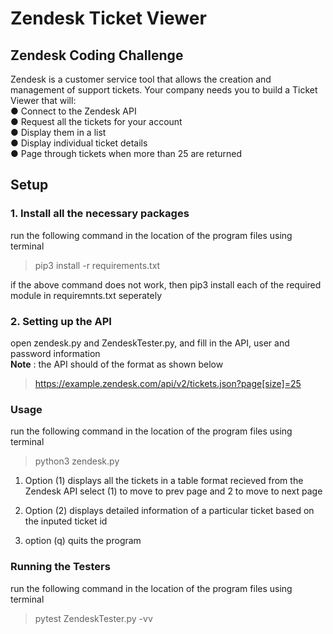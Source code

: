 # Zendesk Ticket Viewer

## Zendesk Coding Challenge

Zendesk is a customer service tool that allows the creation and management of support tickets. Your company needs you to build a Ticket Viewer that will:<br />
● Connect to the Zendesk API<br />
● Request all the tickets for your account<br />
● Display them in a list<br />
● Display individual ticket details<br />
● Page through tickets when more than 25 are returned<br />

## Setup
### 1. Install all the necessary packages

run the following command in the location of the program files using terminal

> pip3 install -r requirements.txt

if the above command does not work, then pip3 install each of the required module in requiremnts.txt seperately

### 2. Setting up the API

open zendesk.py and ZendeskTester.py, and fill in the API, user and password information<br />
**Note** : the API should of the format as shown below
> https://example.zendesk.com/api/v2/tickets.json?page[size]=25

### Usage

run the following command in the location of the program files using terminal

> python3 zendesk.py

1. Option (1) displays all the tickets in a table format recieved from the Zendesk API
    select (1) to move to prev page and 2 to move to next page

2. Option (2) displays detailed information of a particular ticket based on the inputed ticket id

3. option (q) quits the program

### Running the Testers

run the following command in the location of the program files using terminal

> pytest ZendeskTester.py -vv
